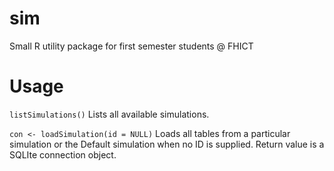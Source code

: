 # sim
Small R utility package for first semester students @ FHICT 


# Usage
`listSimulations()`
Lists all available simulations.

`con <- loadSimulation(id = NULL)`
Loads all tables from a particular simulation or the Default simulation when no ID is supplied. Return value is a SQLIte connection object.
